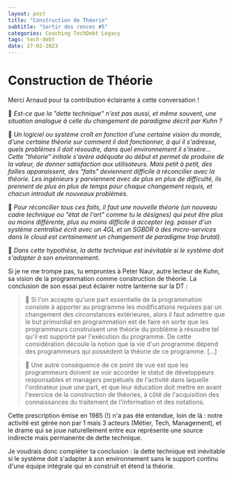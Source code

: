 ```yaml
---
layout: post
title: "Construction de Théorie"
subtitle: "Sortir des ronces #5"
categories: Coaching TechDebt Legacy
tags: tech-debt
date: 27-02-2023
---
```

# Construction de Théorie

Merci Arnaud pour ta contribution éclairante à cette conversation !

🎤 _Est-ce que la "dette technique" n'est pas aussi, et même souvent, une situation analogue à celle du changement de paradigme décrit par Kuhn ?_
<!--more-->

🎤 _Un logiciel ou système croît en fonction d'une certaine vision du monde, d'une certaine théorie sur comment il doit fonctionner, à qui il s'adresse, quels problèmes il doit résoudre, dans quel environnement il s'insère… Cette "théorie" initiale s'avère adéquate au début et permet de produire de la valeur, de donner satisfaction aux utilisateurs. Mais petit à petit, des failles apparaissent, des "faits" deviennent difficile à réconcilier avec la théorie. Les ingénieurs y parviennent avec de plus en plus de difficulté, ils prennent de plus en plus de temps pour chaque changement requis, et chacun introduit de nouveaux problèmes._

🎤 _Pour réconcilier tous ces faits, il faut une nouvelle théorie (un nouveau cadre technique ou "état de l'art" comme tu le désignes) qui peut être plus ou moins différente, plus ou moins difficile à accepter (eg. passer d'un système centralisé écrit avec un 4GL et un SGBDR à des micro-services dans le cloud est certainement un changement de paradigme trop brutal)._

🎤 _Dans cette hypothèse, la dette technique est inévitable si le système doit s'adapter à son environnement._

Si je ne me trompe pas, tu empruntes à Peter Naur, autre lecteur de Kuhn, sa vision de la programmation comme construction de théorie. La conclusion de son essai peut éclairer notre lanterne sur la DT :

> 📖 Si l'on accepte qu'une part essentielle de la programmation consiste à apporter au programme les modifications requises par un changement des circonstances extérieures, alors il faut admettre que le but primordial en programmation est de faire en sorte que les programmeurs construisent une théorie du problème à résoudre tel qu'il est supporté par l'exécution du programme. De cette considération découle la notion que la vie d'un programme dépend des programmeurs qui possèdent la théorie de ce programme. 
[…]

> 📖 Une autre conséquence de ce point de vue est que les programmeurs doivent se voir accorder le statut de développeurs responsables et managers perpétuels de l'activité dans laquelle l'ordinateur joue une part, et que leur éducation doit mettre en avant l'exercice de la construction de théories, à côté de l'acquisition des connaissances du traitement de l'information et des notations. 

Cette prescription émise en 1985 (!) n'a pas été entendue, loin de là : notre activité est gérée non par 1 mais 3 acteurs (Métier, Tech, Management), et le drame qui se joue naturellement entre eux représente une source indirecte mais permanente de dette technique.

Je voudrais donc compléter ta conclusion : la dette technique est inévitable si le système doit s'adapter à son environnement sans le support continu d'une équipe intégrale qui en construit et étend la théorie. 


